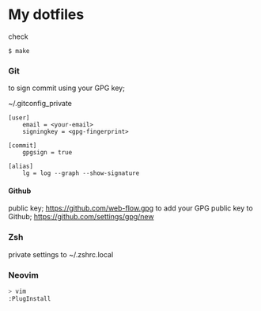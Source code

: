 # My dotfiles

check

```
$ make
```

### Git

to sign commit using your GPG key;

~/.gitconfig_private
```
[user]
    email = <your-email>
    signingkey = <gpg-fingerprint>

[commit]
	gpgsign = true

[alias]
    lg = log --graph --show-signature
```

#### Github

public key; https://github.com/web-flow.gpg
to add your GPG public key to Github; https://github.com/settings/gpg/new


### Zsh

private settings to ~/.zshrc.local


### Neovim

```bash
> vim
:PlugInstall
```
